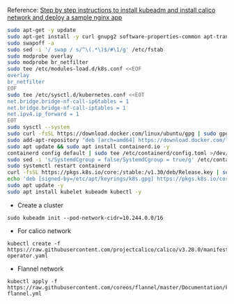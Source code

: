 Reference: [Step by step instructions to install kubeadm and install calico network and deploy a sample nginx app](https://www.linuxtechi.com/install-kubernetes-on-ubuntu-24-04/#google_vignette)

```bash
sudo apt-get -y update
sudo apt-get install -y curl gnupg2 software-properties-common apt-transport-https ca-certificates
sudo swapoff -a
sudo sed -i '/ swap / s/^\(.*\)$/#\1/g' /etc/fstab
sudo modprobe overlay
sudo modprobe br_netfilter
sudo tee /etc/modules-load.d/k8s.conf <<EOF
overlay
br_netfilter
EOF
sudo tee /etc/sysctl.d/kubernetes.conf <<EOT
net.bridge.bridge-nf-call-ip6tables = 1
net.bridge.bridge-nf-call-iptables = 1
net.ipv4.ip_forward = 1
EOT
sudo sysctl --system
sudo curl -fsSL https://download.docker.com/linux/ubuntu/gpg | sudo gpg --yes --dearmour -o /etc/apt/trusted.gpg.d/containerd.gpg
sudo add-apt-repository "deb [arch=amd64] https://download.docker.com/linux/ubuntu $(lsb_release -cs) stable" -y
sudo apt update && sudo apt install containerd.io -y
containerd config default | sudo tee /etc/containerd/config.toml >/dev/null 2>&1
sudo sed -i 's/SystemdCgroup = false/SystemdCgroup = true/g' /etc/containerd/config.toml
sudo systemctl restart containerd
curl -fsSL https://pkgs.k8s.io/core:/stable:/v1.30/deb/Release.key | sudo gpg --yes --dearmor -o /etc/apt/keyrings/k8s.gpg
echo 'deb [signed-by=/etc/apt/keyrings/k8s.gpg] https://pkgs.k8s.io/core:/stable:/v1.30/deb/ /' | sudo tee /etc/apt/sources.list.d/k8s.list
sudo apt update -y
sudo apt install kubelet kubeadm kubectl -y
```

- Create a cluster
```
sudo kubeadm init --pod-network-cidr=10.244.0.0/16
```

- For calico network
```
kubectl create -f https://raw.githubusercontent.com/projectcalico/calico/v3.28.0/manifests/tigera-operator.yaml
```
- Flannel network
```
kubectl apply -f https://raw.githubusercontent.com/coreos/flannel/master/Documentation/kube-flannel.yml
```
